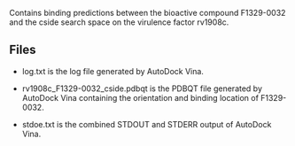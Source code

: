 Contains binding predictions between the bioactive compound F1329-0032 and the cside search space on the virulence factor rv1908c.

## Files

- log.txt is the log file generated by AutoDock Vina.

- rv1908c_F1329-0032_cside.pdbqt is the PDBQT file generated by AutoDock Vina containing the orientation and binding location of F1329-0032.

- stdoe.txt is the combined STDOUT and STDERR output of AutoDock Vina.

